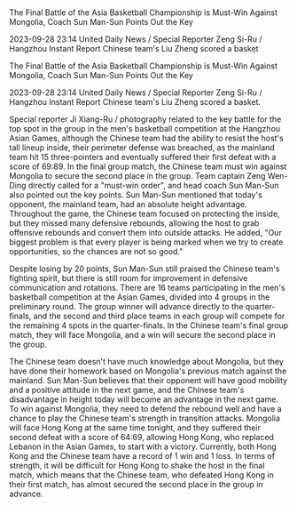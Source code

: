 # 
The Final Battle of the Asia Basketball Championship is Must-Win Against Mongolia, Coach Sun Man-Sun Points Out the Key

2023-09-28 23:14 United Daily News / Special Reporter Zeng Si-Ru / Hangzhou Instant Report Chinese team's Liu Zheng scored a basket 
 
The Final Battle of the Asia Basketball Championship is Must-Win Against Mongolia, Coach Sun Man-Sun Points Out the Key

2023-09-28 23:14 United Daily News / Special Reporter Zeng Si-Ru / Hangzhou Instant Report Chinese team's Liu Zheng scored a basket.

Special reporter Ji Xiang-Ru / photography related to the key battle for the top spot in the group in the men's basketball competition at the Hangzhou Asian Games, although the Chinese team had the ability to resist the host's tall lineup inside, their perimeter defense was breached, as the mainland team hit 15 three-pointers and eventually suffered their first defeat with a score of 69:89. In the final group match, the Chinese team must win against Mongolia to secure the second place in the group. Team captain Zeng Wen-Ding directly called for a "must-win order", and head coach Sun Man-Sun also pointed out the key points. Sun Man-Sun mentioned that today's opponent, the mainland team, had an absolute height advantage. Throughout the game, the Chinese team focused on protecting the inside, but they missed many defensive rebounds, allowing the host to grab offensive rebounds and convert them into outside attacks. He added, "Our biggest problem is that every player is being marked when we try to create opportunities, so the chances are not so good."

Despite losing by 20 points, Sun Man-Sun still praised the Chinese team's fighting spirit, but there is still room for improvement in defensive communication and rotations. There are 16 teams participating in the men's basketball competition at the Asian Games, divided into 4 groups in the preliminary round. The group winner will advance directly to the quarter-finals, and the second and third place teams in each group will compete for the remaining 4 spots in the quarter-finals. In the Chinese team's final group match, they will face Mongolia, and a win will secure the second place in the group.

The Chinese team doesn't have much knowledge about Mongolia, but they have done their homework based on Mongolia's previous match against the mainland. Sun Man-Sun believes that their opponent will have good mobility and a positive attitude in the next game, and the Chinese team's disadvantage in height today will become an advantage in the next game. To win against Mongolia, they need to defend the rebound well and have a chance to play the Chinese team's strength in transition attacks. Mongolia will face Hong Kong at the same time tonight, and they suffered their second defeat with a score of 64:69, allowing Hong Kong, who replaced Lebanon in the Asian Games, to start with a victory. Currently, both Hong Kong and the Chinese team have a record of 1 win and 1 loss. In terms of strength, it will be difficult for Hong Kong to shake the host in the final match, which means that the Chinese team, who defeated Hong Kong in their first match, has almost secured the second place in the group in advance.